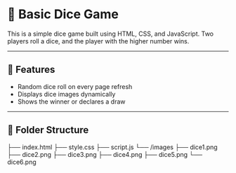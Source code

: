 # 🎲 Basic Dice Game

This is a simple dice game built using HTML, CSS, and JavaScript. 
Two players roll a dice, and the player with the higher number wins.

---

## 🚀 Features

- Random dice roll on every page refresh
- Displays dice images dynamically
- Shows the winner or declares a draw

---

## 📁 Folder Structure

├── index.html
├── style.css
├── script.js
└── /images
    ├── dice1.png
    ├── dice2.png
    ├── dice3.png
    ├── dice4.png
    ├── dice5.png
    └── dice6.png


